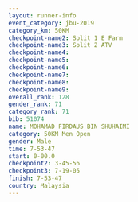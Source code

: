 ```yaml
---
layout: runner-info 
event_category: jbu-2019 
category_km: 50KM 
checkpoint-name2: Split 1 E Farm 
checkpoint-name3: Split 2 ATV 
checkpoint-name4: 
checkpoint-name5: 
checkpoint-name6: 
checkpoint-name7: 
checkpoint-name8: 
checkpoint-name9: 
overall_rank: 128
gender_rank: 71
category_rank: 71
bib: 51074
name: MOHAMAD FIRDAUS BIN SHUHAIMI
category: 50KM Men Open
gender: Male
time: 7-53-47
start: 0-00.0
checkpoint2: 3-45-56
checkpoint3: 7-19-05
finish: 7-53-47
country: Malaysia
---
```

